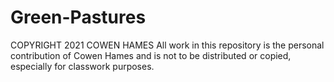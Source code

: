 # Green-Pastures
COPYRIGHT 2021 COWEN HAMES
All work in this repository is the personal contribution of Cowen Hames and is not to be distributed or copied, especially for classwork purposes.
